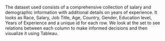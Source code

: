 The dataset used consists of a comprehensive collection of salary and demographic information with additional details on years of experience.
It looks as Race, Salary, Job Title, Age, Country, Gender, Education level, Years of Experience and a unique id for each row. We look at the set
to see relations between each column to make informed decisions and then visualize it using Tableau.
